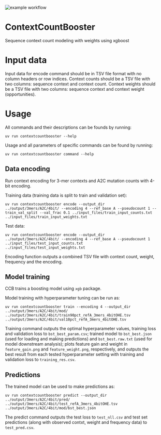 ![example workflow](https://github.com/carmenoroperv/contextcountbooster/actions/workflows/ruff.yml/badge.svg)



# ContextCountBooster
Sequence context count modeling with weights using xgboost



# Input data

Input data for encode command should be in TSV file format with no column headers or row indices. 
Context counts should be a TSV file with two columns: sequence context and context count. 
Context weights should be a TSV file with two columns: sequence context and context weight (opportunities). 


# Usage

All commands and their descriptions can be founds by running: 

```
uv run contextcountbooster --help
```

Usage and all parameters of specific commands can be found by running: 

```
uv run contextcountbooster command --help
```


## Data encoding

Run context encoding for 3-mer contexts and A2C mutation counts with 4-bit encoding.

Training data (training data is split to train and validation set): 
```
uv run contextcountbooster encode --output_dir ../output/3mers/A2C/4bit/ --encoding 4 --ref_base A --pseudocount 1 --train_val_split --val_frac 0.1 ../input_files/train_input_counts.txt ../input_files/train_input_weights.txt
```

Test data: 
```
uv run contextcountbooster encode --output_dir ../output/3mers/A2C/4bit/ --encoding 4 --ref_base A --pseudocount 1 ../input_files/test_input_counts.txt ../input_files/test_input_weights.txt
```

Encoding function outputs a combined TSV file with context count, weight, frequency and the encoding.


## Model training

CCB trains a boosting model using `xgb` package. 

Model training with hyperparameter tuning can be run as: 

```
uv run contextcountbooster train --encoding 4 --output_dir ../output/3mers/A2C/4bit/mod/ ../output/3mers/A2C/4bit/train90pct_refA_3mers_4bitOHE.tsv ../output/3mers/A2C/4bit/val10pct_refA_3mers_4bitOHE.tsv
```

Training command outputs the optimal hyperparameter values, training loss and validation loss to `bst_best_param.csv`; trained model to `bst_best.json` (used for loading and making predictions) and `bst_best.raw.txt` (used for model downstream analysis); plots feature gain and weight in `feature_gain.png` and `feature_weight.png`, respectively, and outputs the best result from each tested hyperparameter setting with training and validation loss to `training_res.csv`. 



## Predictions

The trained model can be used to make predictions as: 

```
uv run contextcountbooster predict --output_dir ../output/3mers/A2C/4bit/pred/ ../output/3mers/A2C/4bit/test_refA_3mers_4bitOHE.tsv ../output/3mers/A2C/4bit/mod/bst_best.json
```

The predict command outputs the test loss to `test_nll.csv` and test set predictions (along with observed contxt, weight and frequency data) to `test_pred.csv`.
